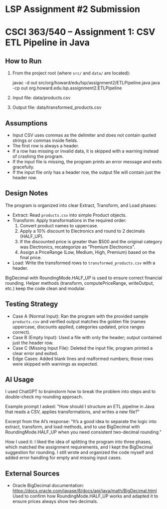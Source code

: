 # LSP Assignment #2 Submission 

CSCI 363/540 – Assignment 1: CSV ETL Pipeline in Java
======================================================

How to Run
----------
1. From the project root (where `src/` and `data/` are located):

   javac -d out src/org/howard/edu/lsp/assignment2/ETLPipeline.java
   java -cp out org.howard.edu.lsp.assignment2.ETLPipeline

2. Input file:  data/products.csv
3. Output file: data/transformed_products.csv


Assumptions
-----------
- Input CSV uses commas as the delimiter and does not contain quoted strings or commas inside fields.
- The first row is always a header.
- If a row has missing or invalid data, it is skipped with a warning instead of crashing the program.
- If the input file is missing, the program prints an error message and exits gracefully.
- If the input file only has a header row, the output file will contain just the header row.


Design Notes
------------
The program is organized into clear Extract, Transform, and Load phases:

- Extract: Read `products.csv` into simple Product objects.
- Transform: Apply transformations in the required order:
    1. Convert product names to uppercase.
    2. Apply a 10% discount to Electronics and round to 2 decimals (HALF_UP).
    3. If the discounted price is greater than $500 and the original category was Electronics,
       recategorize as "Premium Electronics".
    4. Assign a PriceRange (Low, Medium, High, Premium) based on the final price.
- Load: Write the transformed rows to `transformed_products.csv` with a header.

BigDecimal with RoundingMode.HALF_UP is used to ensure correct financial rounding.
Helper methods (transform, computePriceRange, writeOutput, etc.) keep the code clean and modular.


Testing Strategy
----------------
- Case A (Normal Input): Ran the program with the provided sample `products.csv` and verified
  output matches the golden file (names uppercase, discounts applied, categories updated, price ranges correct).
- Case B (Empty Input): Used a file with only the header; output contained just the header row.
- Case C (Missing Input File): Deleted the input file; program printed a clear error and exited.
- Edge Cases: Added blank lines and malformed numbers; those rows were skipped with warnings as expected.


AI Usage
--------
I used ChatGPT to brainstorm how to break the problem into steps and to double-check my rounding approach.

Example prompt I asked:
"How should I structure an ETL pipeline in Java that reads a CSV, applies transformations, and writes a new file?"

Excerpt from the AI’s response:
"It’s a good idea to separate the logic into extract, transform, and load methods, and to use BigDecimal with
RoundingMode.HALF_UP when you need consistent two-decimal rounding."

How I used it:
I liked the idea of splitting the program into three phases, which matched the assignment requirements,
and I kept the BigDecimal suggestion for rounding. I still wrote and organized the code myself and added
error handling for empty and missing input cases.


External Sources
----------------
- Oracle BigDecimal documentation: https://docs.oracle.com/javase/8/docs/api/java/math/BigDecimal.html
  Used to confirm how RoundingMode.HALF_UP works and adapted it to ensure prices always show two decimals.
